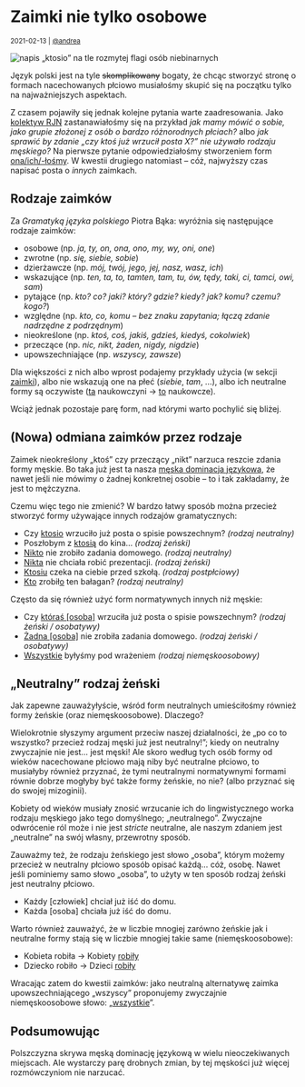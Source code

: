 # Zaimki nie tylko osobowe

<small>2021-02-13 | [@andrea](/@andrea)</small>

![napis „ktosio” na tle rozmytej flagi osób niebinarnych](/img-local/blog/ktosio.png)

Język polski jest na tyle <strike>skomplikowany</strike> bogaty, że chcąc stworzyć stronę
o formach nacechowanych płciowo musiałośmy skupić się na początku tylko na najważniejszych aspektach.

Z czasem pojawiły się jednak kolejne pytania warte zaadresowania.
Jako [kolektyw RJN](/kolektyw-rjn) zastanawiałośmy się na przykład
_jak mamy mówić o sobie, jako grupie złożonej z osób o bardzo różnorodnych płciach?_
albo _jak sprawić by zdanie „czy ktoś już wrzucił posta X?” nie używało rodzaju męskiego?_
Na pierwsze pytanie odpowiedziałośmy stworzeniem form [ona/ich/-łośmy](/ona/ich).
W kwestii drugiego natomiast – cóż, najwyższy czas napisać posta o _innych_ zaimkach.

## Rodzaje zaimków

Za _Gramatyką języka polskiego_ Piotra Bąka:
wyróżnia się następujące rodzaje zaimków:

 - osobowe (np. _ja, ty, on, ona, ono, my, wy, oni, one_)
 - zwrotne (np. _się, siebie, sobie_)
 - dzierżawcze (np. _mój, twój, jego, jej, nasz, wasz, ich_)
 - wskazujące (np. _ten, ta, to, tamten, tam, tu, ów, tędy, taki, ci, tamci, owi, sam_)
 - pytające (np. _kto? co? jaki? który? gdzie? kiedy? jak? komu? czemu? kogo?_)
 - względne (np. _kto, co, komu – bez znaku zapytania; łączą zdanie nadrzędne z podrzędnym_)
 - nieokreślone (np. _ktoś, coś, jakiś, gdzieś, kiedyś, cokolwiek_)
 - przeczące (np. _nic, nikt, żaden, nigdy, nigdzie_)
 - upowszechniające (np. _wszyscy, zawsze_)

Dla większości z nich albo wprost podajemy przykłady użycia (w sekcji [zaimki](/)),
albo nie wskazują one na płeć (_siebie_, _tam_, …),
albo ich neutralne formy są oczywiste (<u>ta</u> naukowczyni → <u>to</u> naukowcze).

Wciąż jednak pozostaje parę form, nad którymi warto pochylić się bliżej. 

## (Nowa) odmiana zaimków przez rodzaje

Zaimek nieokreślony „ktoś” czy przeczący „nikt” narzuca reszcie zdania formy męskie.
Bo taka już jest ta nasza [męska dominacja językowa](https://pl.wikipedia.org/wiki/M%C4%99ska_dominacja_j%C4%99zykowa),
że nawet jeśli nie mówimy o żadnej konkretnej osobie – to i tak zakładamy, że jest to mężczyzna.

Czemu więc tego nie zmienić? W bardzo łatwy sposób można przecież stworzyć formy używające innych rodzajów gramatycznych:

 - Czy <u>ktosio</u> wrzuciło już posta o spisie powszechnym? _(rodzaj neutralny)_
 - Poszłobym z <u>ktosią</u> do kina… _(rodzaj żeński)_
 - <u>Nikto</u> nie zrobiło zadania domowego. _(rodzaj neutralny)_
 - <u>Nikta</u> nie chciała robić prezentacji. _(rodzaj żeński)_
 - <u>Ktosiu</u> czeka na ciebie przed szkołą. _(rodzaj postpłciowy)_
 - <u>Kto</u> zrobił<u>o</u> ten bałagan? _(rodzaj neutralny)_

Często da się również użyć form normatywnych innych niż męskie:

 - Czy <u>któraś [osoba]</u> wrzuciła już posta o spisie powszechnym? _(rodzaj żeński / osobatywy)_
 - <u>Żadna [osoba]</u> nie zrobiła zadania domowego. _(rodzaj żeński / osobatywy)_
 - <u>Wszystkie</u> byłyśmy pod wrażeniem _(rodzaj niemęskoosobowy)_

## „Neutralny” rodzaj żeński

Jak zapewne zauważyłyście, wśród form neutralnych umieściłośmy również formy żeńskie (oraz niemęskoosobowe). 
Dlaczego?

Wielokrotnie słyszymy argument przeciw naszej działalności, że „po co to wszystko? przecież rodzaj męski już jest neutralny!”;
kiedy on neutralny zwyczajnie nie jest… jest męski!
Ale skoro według tych osób formy od wieków nacechowane płciowo mają niby być neutralne płciowo,
to musiałyby również przyznać, że tymi neutralnymi normatywnymi formami równie dobrze mogłyby być także formy żeńskie, no nie?
(albo przyznać się do swojej mizoginii).

Kobiety od wieków musiały znosić wrzucanie ich do lingwistycznego worka rodzaju męskiego jako tego domyślnego; „neutralnego”.
Zwyczajne odwrócenie ról może i nie jest _stricte_ neutralne, ale naszym zdaniem jest „neutralne” na swój własny, przewrotny sposób.

Zauważmy też, że rodzaju żeńskiego jest słowo „osoba”, którym możemy przecież w neutralny płciowo sposób opisać każdą… cóż, osobę.
Nawet jeśli pominiemy samo słowo „osoba”, to użyty w ten sposób rodzaj żeński jest neutralny płciowo.

 - Każdy [człowiek] chciał już iść do domu.
 - Każda [osoba] chciała już iść do domu.

Warto również zauważyć, że w liczbie mnogiej
zarówno żeńskie jak i neutralne formy stają się w liczbie mnogiej takie same (niemęskoosobowe):

 - Kobieta robiła → Kobiety <u>robiły</u>
 - Dziecko robiło → Dzieci <u>robiły</u>
 
Wracając zatem do kwestii zaimków: jako neutralną alternatywę zaimka upowszechniającego „wszyscy”
proponujemy zwyczajnie niemęskoosobowe słowo: „<u>wszystkie</u>”.

## Podsumowując

Polszczyzna skrywa męską dominację językową w wielu nieoczekiwanych miejscach.
Ale wystarczy parę drobnych zmian, by tej męskości już więcej rozmówczyniom nie narzucać.
